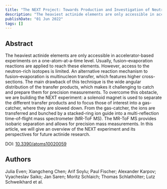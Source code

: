 ```yaml
---
title: "The NEXT Project: Towards Production and Investigation of Neutron-Rich Heavy Nuclides"
description: "The heaviest actinide elements are only accessible in accelerator-based experiments on a one-atom-at-a-time level."
publishDate: "01 Jun 2022"
tags: []
---
```


## Abstract
The heaviest actinide elements are only accessible in accelerator-based experiments on a one-atom-at-a-time level. Usually, fusion–evaporation reactions are applied to reach these elements. However, access to the neutron-rich isotopes is limited. An alternative reaction mechanism to fusion–evaporation is multinucleon transfer, which features higher cross-sections. The main drawback of this technique is the wide angular distribution of the transfer products, which makes it challenging to catch and prepare them for precision measurements. To overcome this obstacle, we are building the NEXT experiment: a solenoid magnet is used to separate the different transfer products and to focus those of interest into a gas-catcher, where they are slowed down. From the gas-catcher, the ions are transferred and bunched by a stacked-ring ion guide into a multi-reflection time-of-flight mass spectrometer (MR-ToF MS). The MR-ToF MS provides isobaric separation and allows for precision mass measurements. In this article, we will give an overview of the NEXT experiment and its perspectives for future actinide research.

DOI: [10.3390/atoms10020059](https://www.mdpi.com/2218-2004/10/2/59)


## Authors
Julia Even; Xiangcheng Chen; Arif Soylu; Paul Fischer; Alexander Karpov; Vyacheslav Saiko; Jan Saren; Moritz Schlaich; Thomas Schlathölter; Lutz Schweikhard et al.

